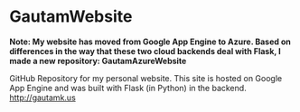 GautamWebsite
=============

<b> Note: My website has moved from Google App Engine to Azure. Based on differences in the way that these two cloud backends deal with Flask, I made a new repository: GautamAzureWebsite </b>

GitHub Repository for my personal website. This site is hosted on Google App Engine and was built with Flask (in Python) in the backend.
http://gautamk.us
